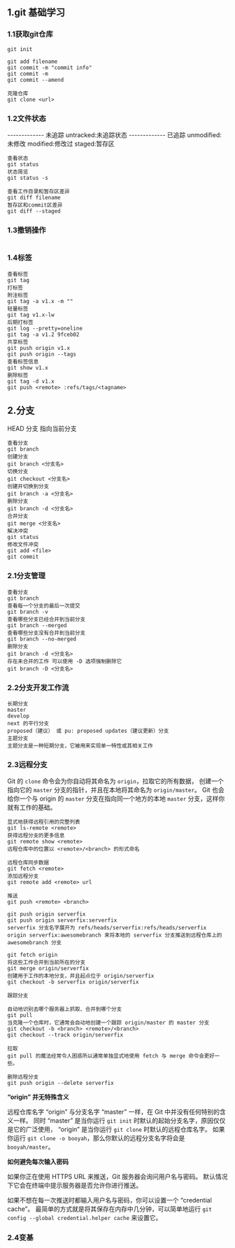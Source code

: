 ## 1.git 基础学习

### 1.1获取git仓库

```
git init

git add filename
git commit -m "commit info"
git commit -m
git commit --amend

克隆仓库
git clone <url>
```

### 1.2文件状态

------------- 未追踪
untracked:未追踪状态
------------- 已追踪
unmodified:未修改
modified:修改过
staged:暂存区

```
查看状态
git status
状态简览
git status -s

查看工作目录和暂存区差异
git diff filename
暂存区和commit区差异
git diff --staged
```

### 1.3撤销操作

```

```

### 1.4标签

```
查看标签
git tag
打标签
附注标签
git tag -a v1.x -m ""
轻量标签
git tag v1.x-lw
后期打标签
git log --pretty=oneline
git tag -a v1.2 9fceb02
共享标签
git push origin v1.x
git push origin --tags
查看标签信息
git show v1.x
删除标签
git tag -d v1.x
git push <remote> :refs/tags/<tagname>
```

## 2.分支

HEAD 分支 指向当前分支

```
查看分支
git branch
创建分支
git branch <分支名>
切换分支
git checkout <分支名>
创建并切换到分支
git branch -a <分支名>
删除分支
git branch -d <分支名>
合并分支
git merge <分支名>
解决冲突
git status
修改文件冲突
git add <file>
git commit
```

### 2.1分支管理

```
查看分支
git branch
查看每一个分支的最后一次提交
git branch -v
查看哪些分支已经合并到当前分支
git branch --merged
查看哪些分支没有合并到当前分支
git branch --no-merged
删除分支
git branch -d <分支名>
存在未合并的工作 可以使用 -D 选项强制删除它
git branch -D <分支名>
```

### 2.2分支开发工作流

```
长期分支
master
develop
next 的平行分支
proposed（建议） 或 pu: proposed updates（建议更新）分支
主题分支
主题分支是一种短期分支，它被用来实现单一特性或其相关工作
```

### 2.3远程分支

Git 的 `clone` 命令会为你自动将其命名为 `origin`，拉取它的所有数据， 创建一个指向它的 `master` 分支的指针，并且在本地将其命名为 `origin/master`。 Git 也会给你一个与 origin 的 `master` 分支在指向同一个地方的本地 `master` 分支，这样你就有工作的基础。

```
显式地获得远程引用的完整列表
git ls-remote <remote>
获得远程分支的更多信息
git remote show <remote>
远程仓库中的位置以 <remote>/<branch> 的形式命名

远程仓库同步数据
git fetch <remote> 
添加远程分支
git remote add <remote> url

推送
git push <remote> <branch>

git push origin serverfix
git push origin serverfix:serverfix
serverfix 分支名字展开为 refs/heads/serverfix:refs/heads/serverfix
origin serverfix:awesomebranch 来将本地的 serverfix 分支推送到远程仓库上的 awesomebranch 分支

git fetch origin 
将这些工作合并到当前所在的分支
git merge origin/serverfix
创建用于工作的本地分支，并且起点位于 origin/serverfix
git checkout -b serverfix origin/serverfix

跟踪分支

自动地识别去哪个服务器上抓取、合并到哪个分支
git pull
当克隆一个仓库时，它通常会自动地创建一个跟踪 origin/master 的 master 分支
git checkout -b <branch> <remote>/<branch>
git checkout --track origin/serverfix

拉取
git pull 的魔法经常令人困惑所以通常单独显式地使用 fetch 与 merge 命令会更好一些。

删除远程分支
git push origin --delete serverfix
```

**“origin” 并无特殊含义**

远程仓库名字 “origin” 与分支名字 “master” 一样，在 Git 中并没有任何特别的含义一样。 同时 “master” 是当你运行 `git init` 时默认的起始分支名字，原因仅仅是它的广泛使用， “origin” 是当你运行 `git clone` 时默认的远程仓库名字。 如果你运行 `git clone -o booyah`，那么你默认的远程分支名字将会是 `booyah/master`。

**如何避免每次输入密码**

如果你正在使用 HTTPS URL 来推送，Git 服务器会询问用户名与密码。 默认情况下它会在终端中提示服务器是否允许你进行推送。

如果不想在每一次推送时都输入用户名与密码，你可以设置一个 “credential cache”。 最简单的方式就是将其保存在内存中几分钟，可以简单地运行 `git config --global credential.helper cache` 来设置它。

### 2.4变基